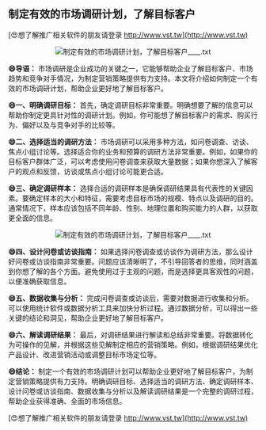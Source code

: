 ## **制定有效的市场调研计划，了解目标客户**

[😍想了解推广相关软件的朋友请登录 http://www.vst.tw](http://www.vst.tw)

 <center><img src="https://vst.tw/MP4/tuiguang/png/8.png" alt="制定有效的市场调研计划，了解目标客户____.txt"></center>

**😄导语：**
市场调研是企业成功的关键之一，它能够帮助企业了解目标客户、市场趋势和竞争对手情况，为制定营销策略提供有力支持。本文将介绍如何制定一个有效的市场调研计划，帮助企业更好地了解目标客户。

**😄一、明确调研目标：**
首先，确定调研目标非常重要。明确想要了解的信息可以帮助你制定更具针对性的调研计划。例如，你可能想了解目标客户的需求、购买行为、偏好以及与竞争对手的比较等。

**😄二、选择适当的调研方法：**
市场调研可以采用多种方法，如问卷调查、访谈、焦点小组讨论等。选择适合你的业务和预算的调研方法非常重要。例如，如果你的目标客户群体广泛，可以考虑使用问卷调查来获取大量数据；如果你想深入了解客户的观点和反馈，访谈或焦点小组讨论可能更合适。

**😄三、确定调研样本：**
选择合适的调研样本是确保调研结果具有代表性的关键因素。要确定样本的大小和特征，需要考虑目标市场的规模、特点以及调研的目的。通常情况下，样本应该包括不同年龄、性别、地理位置和购买能力的人群，以获取更全面的信息。

 <center><img src="https://vst.tw/MP4/tuiguang/png/4.png" alt="制定有效的市场调研计划，了解目标客户____.txt"></center>

**😄四、设计问卷或访谈指南：**
如果选择问卷调查或访谈作为调研方法，那么设计好问卷或访谈指南非常重要。问题应该清晰明了，不引导回答者的思维，同时涵盖到你想了解的各个方面。避免使用过于主观的问题，而是选择更具客观性的问题，以便准确获取信息。

**😄五、数据收集与分析：**
完成问卷调查或访谈后，需要对数据进行收集和分析。可以使用统计软件或数据分析工具来加快分析过程。通过数据分析，可以得出一些关键的结论和洞见，帮助企业更好地了解目标客户。

**😄六、解读调研结果：**
最后，对调研结果进行解读和总结非常重要。将数据转化为可操作的见解，并根据这些见解制定相应的营销策略。例如，根据调研结果优化产品设计、改进营销活动或调整目标市场定位等。

**😄结论：**
制定一个有效的市场调研计划可以帮助企业更好地了解目标客户，为制定营销策略提供有力支持。明确调研目标、选择适当的调研方法、确定调研样本、设计问卷或访谈指南、数据收集与分析以及解读调研结果是一个完整的调研过程，帮助企业获得准确、全面的市场信息。

[😍想了解推广相关软件的朋友请登录 http://www.vst.tw](http://www.vst.tw)



